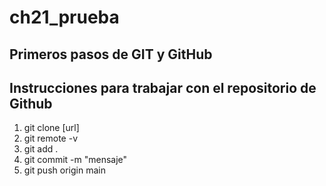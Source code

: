 # ch21_prueba
Primeros pasos de GIT y GitHub
---

## Instrucciones para trabajar con el repositorio de Github

1. git clone [url]
2. git remote -v
3. git add .
4. git commit -m "mensaje"
3. git push origin main
